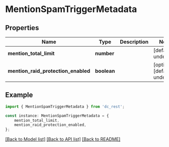 # MentionSpamTriggerMetadata


## Properties

Name | Type | Description | Notes
------------ | ------------- | ------------- | -------------
**mention_total_limit** | **number** |  | [default to undefined]
**mention_raid_protection_enabled** | **boolean** |  | [optional] [default to undefined]

## Example

```typescript
import { MentionSpamTriggerMetadata } from 'dc_rest';

const instance: MentionSpamTriggerMetadata = {
    mention_total_limit,
    mention_raid_protection_enabled,
};
```

[[Back to Model list]](../README.md#documentation-for-models) [[Back to API list]](../README.md#documentation-for-api-endpoints) [[Back to README]](../README.md)
